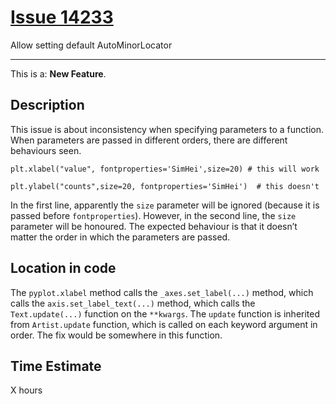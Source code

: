 # [Issue 14233](https://github.com/matplotlib/matplotlib/issues/14233)

Allow setting default AutoMinorLocator

----------------------------------------------------

This is a: **New Feature**.

## Description
This issue is about inconsistency when specifying parameters to a function. When parameters are passed in different orders, there are different behaviours seen. 

```
plt.xlabel("value", fontproperties='SimHei',size=20) # this will work

plt.ylabel("counts",size=20, fontproperties='SimHei')  # this doesn't
```

In the first line, apparently the `size` parameter will be ignored (because it is passed before `fontproperties`). However, in the second line, the `size` parameter will be honoured. The expected behaviour is that it doesn’t matter the order in which the parameters are passed.

## Location in code

The `pyplot.xlabel` method calls the `_axes.set_label(...)` method, which calls the `axis.set_label_text(...)` method, which calls the `Text.update(...)` function on the `**kwargs`. The `update` function is inherited from `Artist.update` function, which is called on each keyword argument in order. The fix would be somewhere in this function.

## Time Estimate
X hours
